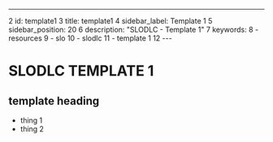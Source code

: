 ---
  2 id: template1
  3 title: template1
  4 sidebar_label: Template 1
  5 sidebar_position: 20
  6 description: "SLODLC - Template 1"
  7 keywords:
  8   - resources
  9   - slo
 10   - slodlc
 11   - template 1
 12 ---

# SLODLC TEMPLATE 1

## template heading
- thing 1
- thing 2
